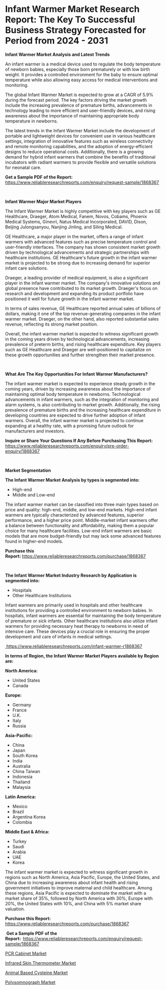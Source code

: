 <p><h1>Infant Warmer Market Research Report: The Key To Successful Business Strategy Forecasted for Period from 2024 - 2031</h1></p><p><strong>Infant Warmer Market Analysis and Latest Trends</strong></p>
<p><p>An infant warmer is a medical device used to regulate the body temperature of newborn babies, especially those born prematurely or with low birth weight. It provides a controlled environment for the baby to ensure optimal temperature while also allowing easy access for medical interventions and monitoring.</p><p>The global Infant Warmer Market is expected to grow at a CAGR of 5.9% during the forecast period. The key factors driving the market growth include the increasing prevalence of premature births, advancements in technology leading to more efficient and user-friendly devices, and rising awareness about the importance of maintaining appropriate body temperature in newborns.</p><p>The latest trends in the Infant Warmer Market include the development of portable and lightweight devices for convenient use in various healthcare settings, integration of innovative features such as wireless connectivity and remote monitoring capabilities, and the adoption of energy-efficient designs to reduce operational costs. Additionally, there is a growing demand for hybrid infant warmers that combine the benefits of traditional incubators with radiant warmers to provide flexible and versatile solutions for neonatal care.</p></p>
<p><strong>Get a Sample PDF of the Report:&nbsp;</strong> <a href="https://www.reliableresearchreports.com/enquiry/request-sample/1868367">https://www.reliableresearchreports.com/enquiry/request-sample/1868367</a></p>
<p>&nbsp;</p>
<p><strong>Infant Warmer Major Market Players</strong></p>
<p><p>The Infant Warmer Market is highly competitive with key players such as GE Healthcare, Draeger, Atom Medical, Fanem, Novos, Cobams, Phoenix Medical Systems, Ginevri, Natus Medical Incorporated, DAVID, Dison, Beijing Julongsanyou, Nanjing Jinling, and Siling Medical.</p><p>GE Healthcare, a major player in the market, offers a range of infant warmers with advanced features such as precise temperature control and user-friendly interfaces. The company has shown consistent market growth driven by technological advancements and strategic partnerships with healthcare institutions. GE Healthcare's future growth in the infant warmer market is projected to be strong due to increasing demand for superior infant care solutions.</p><p>Draeger, a leading provider of medical equipment, is also a significant player in the infant warmer market. The company's innovative solutions and global presence have contributed to its market growth. Draeger's focus on research and development and expanding its product portfolio have positioned it well for future growth in the infant warmer market.</p><p>In terms of sales revenue, GE Healthcare reported annual sales of billions of dollars, making it one of the top revenue-generating companies in the infant warmer market. Draeger, on the other hand, also reported substantial sales revenue, reflecting its strong market position.</p><p>Overall, the infant warmer market is expected to witness significant growth in the coming years driven by technological advancements, increasing prevalence of preterm births, and rising healthcare expenditure. Key players such as GE Healthcare and Draeger are well-positioned to capitalize on these growth opportunities and further strengthen their market presence.</p></p>
<p>&nbsp;</p>
<p><strong>What Are The Key Opportunities For Infant Warmer Manufacturers?</strong></p>
<p><p>The infant warmer market is expected to experience steady growth in the coming years, driven by increasing awareness about the importance of maintaining optimal body temperature in newborns. Technological advancements in infant warmers, such as the integration of monitoring and alarm systems, is also contributing to market growth. Additionally, the rising prevalence of premature births and the increasing healthcare expenditure in developing countries are expected to drive further adoption of infant warmers. Overall, the infant warmer market is projected to continue expanding at a healthy rate, with a promising future outlook for manufacturers and investors.</p></p>
<p><strong>Inquire or Share Your Questions If Any Before Purchasing This Report:</strong> <a href="https://www.reliableresearchreports.com/enquiry/pre-order-enquiry/1868367">https://www.reliableresearchreports.com/enquiry/pre-order-enquiry/1868367</a></p>
<p>&nbsp;</p>
<p><strong>Market Segmentation</strong></p>
<p><strong>The Infant Warmer Market Analysis by types is segmented into:</strong></p>
<p><ul><li>High-end</li><li>Middle and Low-end</li></ul></p>
<p><p>The infant warmer market can be classified into three main types based on price and quality: high-end, middle, and low-end markets. High-end infant warmers are typically characterized by advanced features, superior performance, and a higher price point. Middle-market infant warmers offer a balance between functionality and affordability, making them a popular choice for many healthcare facilities. Low-end infant warmers are basic models that are more budget-friendly but may lack some advanced features found in higher-end models.</p></p>
<p><strong>Purchase this Report:&nbsp;</strong><a href="https://www.reliableresearchreports.com/purchase/1868367">https://www.reliableresearchreports.com/purchase/1868367</a></p>
<p>&nbsp;</p>
<p><strong>The Infant Warmer Market Industry Research by Application is segmented into:</strong></p>
<p><ul><li>Hospitals</li><li>Other Healthcare Institutions</li></ul></p>
<p><p>Infant warmers are primarily used in hospitals and other healthcare institutions for providing a controlled environment to newborn babies. In hospitals, infant warmers are essential for maintaining the body temperature of premature or sick infants. Other healthcare institutions also utilize infant warmers for providing necessary heat therapy to newborns in need of intensive care. These devices play a crucial role in ensuring the proper development and care of infants in medical settings.</p></p>
<p><a href="https://www.reliableresearchreports.com/infant-warmer-r1868367">&nbsp;https://www.reliableresearchreports.com/infant-warmer-r1868367</a></p>
<p><strong>In terms of Region, the Infant Warmer Market Players available by Region are:</strong></p>
<p>
    <p> <strong> North America: </strong>
        <ul>
            <li>United States</li>
            <li>Canada</li>
        </ul>
        </p> 
    <p> <strong> Europe: </strong>
        <ul>
            <li>Germany</li>
            <li>France</li>
            <li>U.K.</li>
            <li>Italy</li>
            <li>Russia</li>
        </ul>
        </p> 
    <p> <strong> Asia-Pacific: </strong>
        <ul>
            <li>China</li>
            <li>Japan</li>
            <li>South Korea</li>
            <li>India</li>
            <li>Australia</li>
            <li>China Taiwan</li>
            <li>Indonesia</li>
            <li>Thailand</li>
            <li>Malaysia</li>
        </ul>
        </p> 
    <p> <strong> Latin America: </strong>
        <ul>
            <li>Mexico</li>
            <li>Brazil</li>
            <li>Argentina Korea</li>
            <li>Colombia</li>
        </ul>
        </p> 
    <p> <strong> Middle East & Africa: </strong>
        <ul>
            <li>Turkey</li>
            <li>Saudi</li>
            <li>Arabia</li>
            <li>UAE</li>
            <li>Korea</li>
        </ul>
    </p>
    </p>
<p><p>The infant warmer market is expected to witness significant growth in regions such as North America, Asia Pacific, Europe, the United States, and China due to increasing awareness about infant health and rising government initiatives to improve maternal and child healthcare. Among these regions, Asia Pacific is expected to dominate the market with a market share of 35%, followed by North America with 30%, Europe with 20%, the United States with 10%, and China with 5% market share valuation.</p></p>
<p><strong>Purchase this Report: </strong><a href="https://www.reliableresearchreports.com/purchase/1868367">https://www.reliableresearchreports.com/purchase/1868367</a></p>
<p>&nbsp;<strong>Get a Sample PDF of the Report:&nbsp;&nbsp;</strong><a href="https://www.reliableresearchreports.com/enquiry/request-sample/1868367">https://www.reliableresearchreports.com/enquiry/request-sample/1868367</a></p>
<p><strong></strong></p>
<p><p><a href="https://github.com/changoleonlaverguenzanoexiste/Market-Research-Report-List-3/blob/main/pcr-cabinet-market.md">PCR Cabinet Market</a></p><p><a href="https://github.com/tamvrosiya/Market-Research-Report-List-4/blob/main/infrared-skin-thermometer-market.md">Infrared Skin Thermometer Market</a></p><p><a href="https://issuu.com/reportprime-2/docs/animal-based-cysteine-market-size-2030.pptx">Animal Based Cysteine Market</a></p><p><a href="https://github.com/dimitrishawkinswaynenp91rgz/Market-Research-Report-List-2/blob/main/polysomnograph-market.md">Polysomnograph Market</a></p></p>